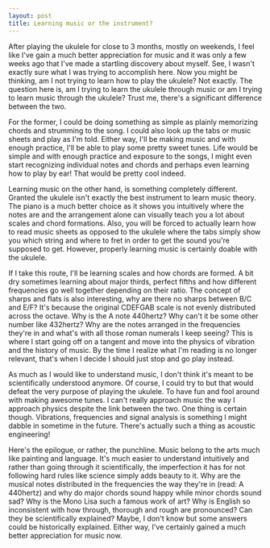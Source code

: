 ```yaml
---
layout: post
title: Learning music or the instrument?
---
```


After playing the ukulele for close to 3 months, mostly on weekends, I feel like I've gain a much better appreciation for music and it was only a few weeks ago that I've made a startling discovery about myself. See, I wasn't exactly sure what I was trying to accomplish here. Now you might be thinking, am I not trying to learn how to play the ukulele? Not exactly. The question here is, am I trying to learn the ukulele through music or am I trying to learn music through the ukulele? Trust me, there's a significant difference between the two.

For the former, I could be doing something as simple as plainly memorizing chords and strumming to the song. I could also look up the tabs or music sheets and play as I'm told. Either way, I'll be making music and with enough practice, I'll be able to play some pretty sweet tunes. Life would be simple and with enough practice and exposure to the songs, I might even start recognizing individual notes and chords and perhaps even learning how to play by ear! That would be pretty cool indeed.

Learning music on the other hand, is something completely different. Granted the ukulele isn't exactly the best instrument to learn music theory. The piano is a much better choice as it shows you intuitively where the notes are and the arrangement alone can visually teach you a lot about scales and chord formations. Also, you will be forced to actually learn how to read music sheets as opposed to the ukulele where the tabs simply show you which string and where to fret in order to get the sound you're supposed to get. However, properly learning music is certainly doable with the ukulele.

If I take this route, I'll be learning scales and how chords are formed. A bit dry sometimes learning about major thirds, perfect fifths and how different frequencies go well together depending on their ratio. The concept of sharps and flats is also interesting, why are there no sharps between B/C and E/F? It's because the original CDEFGAB scale is not evenly distributed across the octave. Why is the A note 440hertz? Why can't it be some other number like 432hertz? Why are the notes arranged in the frequencies they're in and what's with all those roman numerals I keep seeing? This is where I start going off on a tangent and move into the physics of vibration and the history of music. By the time I realize what I'm reading is no longer relevant, that's when I decide I should just stop and go play instead.

As much as I would like to understand music, I don't think it's meant to be scientifically understood anymore. Of course, I could try to but that would defeat the very purpose of playing the ukulele. To have fun and fool around with making awesome tunes. I can't really approach music the way I approach physics despite the link between the two. One thing is certain though. Vibrations, frequencies and signal analysis is something I might dabble in sometime in the future. There's actually such a thing as acoustic engineering!

Here's the epilogue, or rather, the punchline. Music belong to the arts much like painting and language. It's much easier to understand intuitively and rather than going through it scientifically, the imperfection it has for not following hard rules like science simply adds beauty to it. Why are the musical notes distributed in the frequencies the way they're in (read: A 440hertz) and why do major chords sound happy while minor chords sound sad? Why is the Mono Lisa such a famous work of art? Why is English so inconsistent with how through, thorough and rough are pronounced? Can they be scientifically explained? Maybe, I don't know but some answers could be historically explained. Either way, I've certainly gained a much better appreciation for music now.